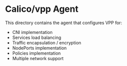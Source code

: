 # Calico/vpp Agent

This directory contains the agent that configures VPP for:

- CNI implementation
- Services load balancing
- Traffic encapsulation / encryption
- NodePorts implementation
- Policies implementation
- Multiple network support
